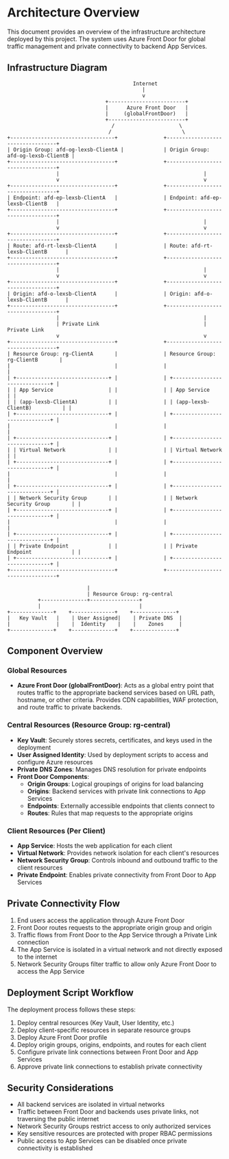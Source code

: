# Architecture Overview

This document provides an overview of the infrastructure architecture deployed by this project. The system uses Azure Front Door for global traffic management and private connectivity to backend App Services.

## Infrastructure Diagram

```
                                         Internet
                                            |
                                            v
                                +-------------------------+
                                |      Azure Front Door   |
                                |     (globalFrontDoor)   |
                                +-------------------------+
                                  /                     \
                                 /                       \
+----------------------------------+               +----------------------------------+
| Origin Group: afd-og-lexsb-ClientA |             | Origin Group: afd-og-lexsb-ClientB |
+----------------------------------+               +----------------------------------+
                |                                               |
                v                                               v
+----------------------------------+               +----------------------------------+
| Endpoint: afd-ep-lexsb-ClientA   |               | Endpoint: afd-ep-lexsb-ClientB   |
+----------------------------------+               +----------------------------------+
                |                                               |
                v                                               v
+----------------------------------+               +----------------------------------+
| Route: afd-rt-lexsb-ClientA      |               | Route: afd-rt-lexsb-ClientB      |
+----------------------------------+               +----------------------------------+
                |                                               |
                v                                               v
+----------------------------------+               +----------------------------------+
| Origin: afd-o-lexsb-ClientA      |               | Origin: afd-o-lexsb-ClientB      |
+----------------------------------+               +----------------------------------+
                |                                               |
                | Private Link                                  | Private Link
                v                                               v
+----------------------------------+               +----------------------------------+
| Resource Group: rg-ClientA       |               | Resource Group: rg-ClientB       |
|                                  |               |                                  |
| +------------------------------+ |               | +------------------------------+ |
| | App Service                  | |               | | App Service                  | |
| | (app-lexsb-ClientA)          | |               | | (app-lexsb-ClientB)          | |
| +------------------------------+ |               | +------------------------------+ |
|                                  |               |                                  |
| +------------------------------+ |               | +------------------------------+ |
| | Virtual Network              | |               | | Virtual Network              | |
| +------------------------------+ |               | +------------------------------+ |
|                                  |               |                                  |
| +------------------------------+ |               | +------------------------------+ |
| | Network Security Group       | |               | | Network Security Group       | |
| +------------------------------+ |               | +------------------------------+ |
|                                  |               |                                  |
| +------------------------------+ |               | +------------------------------+ |
| | Private Endpoint             | |               | | Private Endpoint             | |
| +------------------------------+ |               | +------------------------------+ |
+----------------------------------+               +----------------------------------+

                          |
                          | Resource Group: rg-central
          +---------------+----------------+
          |                                |
+--------------+    +--------------+    +--------------+
|   Key Vault   |    | User Assigned|    | Private DNS  |
|               |    |  Identity    |    |    Zones     |
+--------------+    +--------------+    +--------------+
```

## Component Overview

### Global Resources

- **Azure Front Door (globalFrontDoor)**: Acts as a global entry point that routes traffic to the appropriate backend services based on URL path, hostname, or other criteria. Provides CDN capabilities, WAF protection, and route traffic to private backends.

### Central Resources (Resource Group: rg-central)

- **Key Vault**: Securely stores secrets, certificates, and keys used in the deployment
- **User Assigned Identity**: Used by deployment scripts to access and configure Azure resources
- **Private DNS Zones**: Manages DNS resolution for private endpoints
- **Front Door Components**:
  - **Origin Groups**: Logical groupings of origins for load balancing
  - **Origins**: Backend services with private link connections to App Services
  - **Endpoints**: Externally accessible endpoints that clients connect to
  - **Routes**: Rules that map requests to the appropriate origins

### Client Resources (Per Client)

- **App Service**: Hosts the web application for each client
- **Virtual Network**: Provides network isolation for each client's resources
- **Network Security Group**: Controls inbound and outbound traffic to the client resources
- **Private Endpoint**: Enables private connectivity from Front Door to App Services

## Private Connectivity Flow

1. End users access the application through Azure Front Door
2. Front Door routes requests to the appropriate origin group and origin
3. Traffic flows from Front Door to the App Service through a Private Link connection
4. The App Service is isolated in a virtual network and not directly exposed to the internet
5. Network Security Groups filter traffic to allow only Azure Front Door to access the App Service

## Deployment Script Workflow

The deployment process follows these steps:

1. Deploy central resources (Key Vault, User Identity, etc.)
2. Deploy client-specific resources in separate resource groups
3. Deploy Azure Front Door profile
4. Deploy origin groups, origins, endpoints, and routes for each client
5. Configure private link connections between Front Door and App Services
6. Approve private link connections to establish private connectivity

## Security Considerations

- All backend services are isolated in virtual networks
- Traffic between Front Door and backends uses private links, not traversing the public internet
- Network Security Groups restrict access to only authorized services
- Key sensitive resources are protected with proper RBAC permissions
- Public access to App Services can be disabled once private connectivity is established 